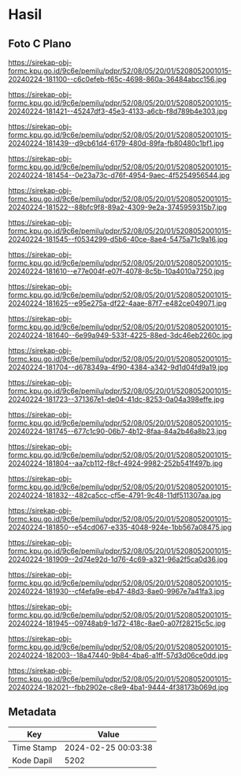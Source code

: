 # Hasil

## Foto C Plano

https://sirekap-obj-formc.kpu.go.id/9c6e/pemilu/pdpr/52/08/05/20/01/5208052001015-20240224-181100--c6c0efeb-f65c-4698-860a-36484abcc156.jpg

https://sirekap-obj-formc.kpu.go.id/9c6e/pemilu/pdpr/52/08/05/20/01/5208052001015-20240224-181421--45247df3-45e3-4133-a6cb-f8d789b4e303.jpg

https://sirekap-obj-formc.kpu.go.id/9c6e/pemilu/pdpr/52/08/05/20/01/5208052001015-20240224-181439--d9cb61d4-6179-480d-89fa-fb80480c1bf1.jpg

https://sirekap-obj-formc.kpu.go.id/9c6e/pemilu/pdpr/52/08/05/20/01/5208052001015-20240224-181454--0e23a73c-d76f-4954-9aec-4f5254956544.jpg

https://sirekap-obj-formc.kpu.go.id/9c6e/pemilu/pdpr/52/08/05/20/01/5208052001015-20240224-181522--88bfc9f8-89a2-4309-9e2a-3745959315b7.jpg

https://sirekap-obj-formc.kpu.go.id/9c6e/pemilu/pdpr/52/08/05/20/01/5208052001015-20240224-181545--f0534299-d5b6-40ce-8ae4-5475a71c9a16.jpg

https://sirekap-obj-formc.kpu.go.id/9c6e/pemilu/pdpr/52/08/05/20/01/5208052001015-20240224-181610--e77e004f-e07f-4078-8c5b-10a4010a7250.jpg

https://sirekap-obj-formc.kpu.go.id/9c6e/pemilu/pdpr/52/08/05/20/01/5208052001015-20240224-181625--e95e275a-df22-4aae-87f7-e482ce049071.jpg

https://sirekap-obj-formc.kpu.go.id/9c6e/pemilu/pdpr/52/08/05/20/01/5208052001015-20240224-181640--6e99a949-533f-4225-88ed-3dc46eb2260c.jpg

https://sirekap-obj-formc.kpu.go.id/9c6e/pemilu/pdpr/52/08/05/20/01/5208052001015-20240224-181704--d678349a-4f90-4384-a342-9d1d04fd9a19.jpg

https://sirekap-obj-formc.kpu.go.id/9c6e/pemilu/pdpr/52/08/05/20/01/5208052001015-20240224-181723--371367e1-de04-41dc-8253-0a04a398effe.jpg

https://sirekap-obj-formc.kpu.go.id/9c6e/pemilu/pdpr/52/08/05/20/01/5208052001015-20240224-181745--677c1c90-06b7-4b12-8faa-84a2b46a8b23.jpg

https://sirekap-obj-formc.kpu.go.id/9c6e/pemilu/pdpr/52/08/05/20/01/5208052001015-20240224-181804--aa7cb112-f8cf-4924-9982-252b541f497b.jpg

https://sirekap-obj-formc.kpu.go.id/9c6e/pemilu/pdpr/52/08/05/20/01/5208052001015-20240224-181832--482ca5cc-cf5e-4791-9c48-11df511307aa.jpg

https://sirekap-obj-formc.kpu.go.id/9c6e/pemilu/pdpr/52/08/05/20/01/5208052001015-20240224-181850--e54cd067-e335-4048-924e-1bb567a08475.jpg

https://sirekap-obj-formc.kpu.go.id/9c6e/pemilu/pdpr/52/08/05/20/01/5208052001015-20240224-181909--2d74e92d-1d76-4c69-a321-96a2f5ca0d36.jpg

https://sirekap-obj-formc.kpu.go.id/9c6e/pemilu/pdpr/52/08/05/20/01/5208052001015-20240224-181930--cf4efa9e-eb47-48d3-8ae0-9967e7a41fa3.jpg

https://sirekap-obj-formc.kpu.go.id/9c6e/pemilu/pdpr/52/08/05/20/01/5208052001015-20240224-181945--09748ab9-1d72-418c-8ae0-a07f28215c5c.jpg

https://sirekap-obj-formc.kpu.go.id/9c6e/pemilu/pdpr/52/08/05/20/01/5208052001015-20240224-182003--18a47440-9b84-4ba6-a1ff-57d3d06ce0dd.jpg

https://sirekap-obj-formc.kpu.go.id/9c6e/pemilu/pdpr/52/08/05/20/01/5208052001015-20240224-182021--fbb2902e-c8e9-4ba1-9444-4f38173b069d.jpg


## Metadata

| Key        | Value               |
| ---------- | ------------------- |
| Time Stamp | 2024-02-25 00:03:38 |
| Kode Dapil | 5202                |



